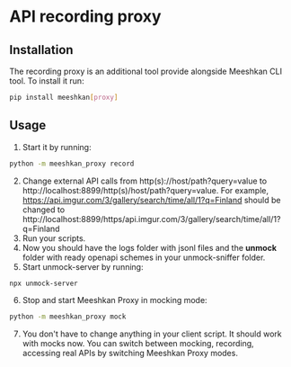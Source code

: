 # API recording proxy

## Installation
The recording proxy is an additional tool provide alongside Meeshkan CLI tool. 
To install it run:
```bash
pip install meeshkan[proxy]
```
## Usage
1. Start it by running:
```bash
python -m meeshkan_proxy record
```
2. Change external API calls from http(s)://host/path?query=value 
to http://localhost:8899/http(s)/host/path?query=value. For example, 
https://api.imgur.com/3/gallery/search/time/all/1?q=Finland should be changed to
http://localhost:8899/https/api.imgur.com/3/gallery/search/time/all/1?q=Finland
3. Run your scripts.
4. Now you should have the logs folder with jsonl files and the __unmock__ folder with ready openapi schemes in your unmock-sniffer folder. 
5. Start unmock-server by running:
```bash
npx unmock-server
```
6. Stop and start Meeshkan Proxy in mocking mode:
```bash
python -m meeshkan_proxy mock
```
7. You don't have to change anything in your client script. It should work with mocks now. You can switch between mocking, recording, accessing real APIs
by switching Meeshkan Proxy modes.

